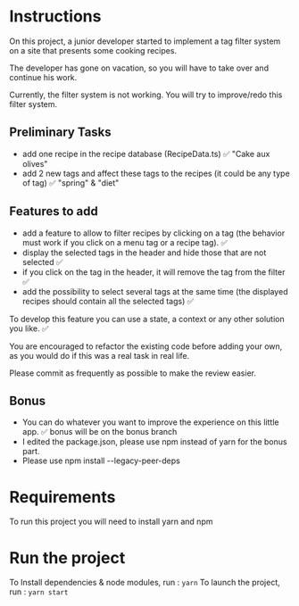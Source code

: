 # Instructions

On this project, a junior developer started to implement a tag filter system on a site that presents some cooking recipes.

The developer has gone on vacation, so you will have to take over and continue his work.

Currently, the filter system is not working. You will try to improve/redo this filter system.

## Preliminary Tasks

- add one recipe in the recipe database (RecipeData.ts) ✅ "Cake aux olives"
- add 2 new tags and affect these tags to the recipes (it could be any type of tag) ✅ "spring" & "diet"

## Features to add

- add a feature to allow to filter recipes by clicking on a tag (the behavior must work if you click on a menu tag or a recipe tag). ✅ 
- display the selected tags in the header and hide those that are not selected ✅ 
- if you click on the tag in the header, it will remove the tag from the filter ✅ 
- add the possibility to select several tags at the same time (the displayed recipes should contain all the selected tags) ✅ 

To develop this feature you can use a state, a context or any other solution you like. ✅ 

You are encouraged to refactor the existing code before adding your own, as you would do if this was a real task in real life.

Please commit as frequently as possible to make the review easier.

## Bonus

- You can do whatever you want to improve the experience on this little app.  ✅  bonus will be on the bonus branch
- I edited the package.json, please use npm instead of yarn for the bonus part. 
- Please use npm install --legacy-peer-deps

# Requirements

To run this project you will need to install yarn and npm

# Run the project

To Install dependencies & node modules, run : `yarn`
To launch the project, run : `yarn start`
